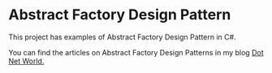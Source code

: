 # Abstract Factory Design Pattern
<p>This project has examples of Abstract Factory Design Pattern in C#.</p>
<p>You can find the articles on Abstract Factory Design Patterns in my blog <a href='https://manish4dotnet.blogspot.com/2023/11/design-pattern-abstract-factory-design.html'>Dot Net World.</a></p>
